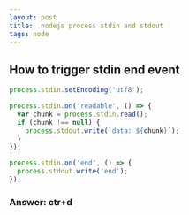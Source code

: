 ```yaml
---
layout: post
title:  nodejs process stdin and stdout
tags: node
---
```


## How to trigger stdin end event

```js  
process.stdin.setEncoding('utf8');

process.stdin.on('readable', () => {
  var chunk = process.stdin.read();
  if (chunk !== null) {
    process.stdout.write(`data: ${chunk}`);
  }
});

process.stdin.on('end', () => {
  process.stdout.write('end');
});
```

### Answer: ctr+d
